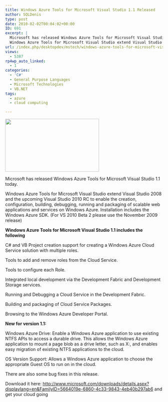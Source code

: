 ```yaml
---
title: Windows Azure Tools for Microsoft Visual Studio 1.1 Released
author: SQLDenis
type: post
date: 2010-02-02T00:04:02+00:00
ID: 691
excerpt: |
  Microsoft has released Windows Azure Tools for Microsoft Visual Studio 1.1 today. 
  Windows Azure Tools for Microsoft Visual Studio extend Visual Studio 2008 and the upcoming Visual Studio 2010 RC to enable the creation, configuration, building, debuggi&hellip;
url: /index.php/desktopdev/mstech/windows-azure-tools-for-microsoft-visual/
views:
  - 5387
rp4wp_auto_linked:
  - 1
categories:
  - 'C#'
  - General Purpose Languages
  - Microsoft Technologies
  - VB.NET
tags:
  - azure
  - cloud computing

---
```

<div class="image_block">
  <img src="https://lessthandot.z19.web.core.windows.net/wp-content/uploads/blogs/EnterpriseDev//windows_azure_small.jpg" alt="" title="" width="300" height="169" />
</div>

Microsoft has released Windows Azure Tools for Microsoft Visual Studio 1.1 today.
  
Windows Azure Tools for Microsoft Visual Studio extend Visual Studio 2008 and the upcoming Visual Studio 2010 RC to enable the creation, configuration, building, debugging, running and packaging of scalable web applications and services on Windows Azure. Installation includes the Windows Azure SDK. (For VS 2010 Beta 2 please use the November 2009 release)

**Windows Azure Tools for Microsoft Visual Studio 1.1 includes the following**
  
C# and VB Project creation support for creating a Windows Azure Cloud Service solution with multiple roles.

Tools to add and remove roles from the Cloud Service.

Tools to configure each Role.

Integrated local development via the Development Fabric and Development Storage services.

Running and Debugging a Cloud Service in the Development Fabric.

Building and packaging of Cloud Service Packages.

Browsing to the Windows Azure Developer Portal.

**New for version 1.1:**
  
Windows Azure Drive: Enable a Windows Azure application to use existing NTFS APIs to access a durable drive. This allows the Windows Azure application to mount a page blob as a drive letter, such as X:, and enables easy migration of existing NTFS applications to the cloud.

OS Version Support: Allows a Windows Azure application to choose the appropriate Guest OS to run on in the cloud.

There are also some bug fixes in this release.

Download it here: http://www.microsoft.com/downloads/details.aspx?displaylang=en&FamilyID=5664019e-6860-4c33-9843-4eb40b297ab6 and get your cloud going
